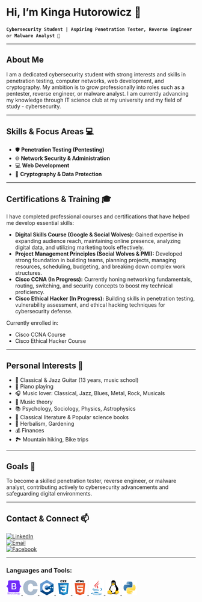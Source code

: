 # Hi, I’m Kinga Hutorowicz 👋  
**`Cybersecurity Student | Aspiring Penetration Tester, Reverse Engineer or Malware Analyst 🔐`**

---

## About Me  
I am a dedicated cybersecurity student with strong interests and skills in penetration testing, computer networks, web development, and cryptography. My ambition is to grow professionally into roles such as a pentester, reverse engineer, or malware analyst. I am currently advancing my knowledge through IT science club at my university and my field of study - cybersecurity.

---

## Skills & Focus Areas 💻  

- 🛡️ **Penetration Testing (Pentesting)**  
- 🌐 **Network Security & Administration**  
- 💻 **Web Development**  
- 🔑 **Cryptography & Data Protection**

---

## Certifications & Training 🎓  

I have completed professional courses and certifications that have helped me develop essential skills:  

- **Digital Skills Course (Google & Social Wolves):** Gained expertise in expanding audience reach, maintaining online presence, analyzing digital data, and utilizing marketing tools effectively.  
- **Project Management Principles (Social Wolves & PMI):** Developed strong foundation in building teams, planning projects, managing resources, scheduling, budgeting, and breaking down complex work structures.  
- **Cisco CCNA (In Progress):** Currently honing networking fundamentals, routing, switching, and security concepts to boost my technical proficiency.  
- **Cisco Ethical Hacker (In Progress):** Building skills in penetration testing, vulnerability assessment, and ethical hacking techniques for cybersecurity defense.

Currently enrolled in:  
- Cisco CCNA Course  
- Cisco Ethical Hacker Course  

---

## Personal Interests 🎵  

- 🎸 Classical & Jazz Guitar (13 years, music school)  
- 🎹 Piano playing  
- 🎧 Music lover: Classical, Jazz, Blues, Metal, Rock, Musicals  
- 🎼 Music theory  
- 📚 Psychology, Sociology, Physics, Astrophysics  
- 📖 Classical literature & Popular science books  
- 🌿 Herbalism, Gardening  
- 💰 Finances  
- 🏞️ Mountain hiking, Bike trips

---

## Goals 🎯  
To become a skilled penetration tester, reverse engineer, or malware analyst, contributing actively to cybersecurity advancements and safeguarding digital environments.

---

## Contact & Connect 📫  

[![LinkedIn](https://img.shields.io/badge/LinkedIn-0077B5?style=flat-square&logo=linkedin&logoColor=white)](https://www.linkedin.com/in/kinga-hutorowicz-685734219/?utm_source=share&utm_campaign=share_via&utm_content=profile&utm_medium=android_app)  
[![Email](https://img.shields.io/badge/Email-D14836?style=flat-square&logo=gmail&logoColor=white)](mailto:kin.hutor@gmail.com)  
[![Facebook](https://img.shields.io/badge/Facebook-1877F2?style=flat-square&logo=facebook&logoColor=white)](https://www.facebook.com/Kinga.Hutorowicz)

---


<h3 align="left">Languages and Tools:</h3>
<p align="left"> <a href="https://getbootstrap.com" target="_blank" rel="noreferrer"> <img src="https://raw.githubusercontent.com/devicons/devicon/master/icons/bootstrap/bootstrap-plain-wordmark.svg" alt="bootstrap" width="40" height="40"/> </a> <a href="https://www.cprogramming.com/" target="_blank" rel="noreferrer"> <img src="https://raw.githubusercontent.com/devicons/devicon/master/icons/c/c-original.svg" alt="c" width="40" height="40"/> </a> <a href="https://www.w3schools.com/cpp/" target="_blank" rel="noreferrer"> <img src="https://raw.githubusercontent.com/devicons/devicon/master/icons/cplusplus/cplusplus-original.svg" alt="cplusplus" width="40" height="40"/> </a> <a href="https://www.w3schools.com/css/" target="_blank" rel="noreferrer"> <img src="https://raw.githubusercontent.com/devicons/devicon/master/icons/css3/css3-original-wordmark.svg" alt="css3" width="40" height="40"/> </a> <a href="https://www.w3.org/html/" target="_blank" rel="noreferrer"> <img src="https://raw.githubusercontent.com/devicons/devicon/master/icons/html5/html5-original-wordmark.svg" alt="html5" width="40" height="40"/> </a> <a href="https://www.java.com" target="_blank" rel="noreferrer"> <img src="https://raw.githubusercontent.com/devicons/devicon/master/icons/java/java-original.svg" alt="java" width="40" height="40"/> </a> <a href="https://www.linux.org/" target="_blank" rel="noreferrer"> <img src="https://raw.githubusercontent.com/devicons/devicon/master/icons/linux/linux-original.svg" alt="linux" width="40" height="40"/> </a> <a href="https://www.python.org" target="_blank" rel="noreferrer"> <img src="https://raw.githubusercontent.com/devicons/devicon/master/icons/python/python-original.svg" alt="python" width="40" height="40"/> </a> </p>

